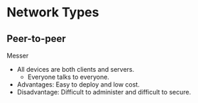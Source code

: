 # Network Types

## Peer-to-peer

Messer
- All devices are both clients and servers.
  - Everyone talks to everyone.
- Advantages: Easy to deploy and low cost.
- Disadvantage: Difficult to administer and difficult to secure.
